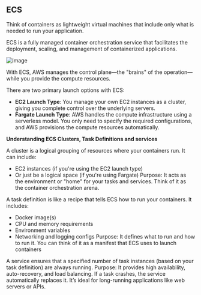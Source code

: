 ## ECS

Think of containers as lightweight virtual machines that include only what is needed to run your application.

ECS is a fully managed container orchestration service that facilitates the deployment, scaling, and management of containerized applications.

![image](https://github.com/user-attachments/assets/e8db92d7-8218-444a-95e1-35890001cf3d)

With ECS, AWS manages the control plane—the "brains" of the operation—while you provide the compute resources.

There are two primary launch options with ECS:

* **EC2 Launch Type**: You manage your own EC2 instances as a cluster, giving you complete control over the underlying servers.
* **Fargate Launch Type**: AWS handles the compute infrastructure using a serverless model. You only need to specify the required configurations, and AWS provisions the compute resources automatically.

**Understanding ECS Clusters, Task Definitions and services**

A cluster is a logical grouping of resources where your containers run. It can include:
- EC2 instances (if you're using the EC2 launch type)
- Or just be a logical space (if you're using Fargate)
Purpose: It acts as the environment or "home" for your tasks and services. Think of it as the container orchestration arena.


A task definition is like a recipe that tells ECS how to run your containers. It includes:
- Docker image(s)
- CPU and memory requirements
- Environment variables
- Networking and logging configs
Purpose: It defines what to run and how to run it. You can think of it as a manifest that ECS uses to launch containers

A service ensures that a specified number of task instances (based on your task definition) are always running.
Purpose: It provides high availability, auto-recovery, and load balancing. If a task crashes, the service automatically replaces it. It’s ideal for long-running applications like web servers or APIs.
